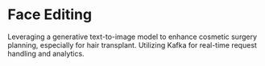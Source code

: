 # Face Editing

Leveraging a generative text-to-image model to enhance cosmetic surgery planning, especially for hair transplant. Utilizing Kafka for real-time request handling and analytics.